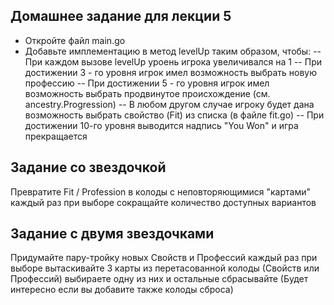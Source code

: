 ## Домашнее задание для лекции 5
* Откройте файл main.go
* Добавьте имплементацию в метод levelUp таким образом, чтобы:
-- При каждом вызове levelUp уроень игрока увеличивался на 1
-- При достижении 3 - го уровня игрок имел возможность выбрать новую профессию
-- При достижении 5 - го уровня игрок имел возможность выбрать продвинутое происхождение (см. ancestry.Progression)
-- В любом другом случае игроку будет дана возможность выбрать свойство (Fit) из списка (в файле fit.go)
-- При достижении 10-го уровня выводится надпись "You Won" и игра прекращается

## Задание со звездочкой 
Превратите Fit / Profession в колоды с неповторяющимися "картами" каждый раз при выборе сокращайте количество доступных вариантов

## Задание с двумя звездочками 
Придумайте пару-тройку новых Свойств и Профессий каждый раз при выборе вытаскивайте 3 карты из перетасованной колоды (Свойств или Профессий) выбираете одну из них и остальные сбрасывайте (Будет интересно если вы добавите также колоды сброса) 
